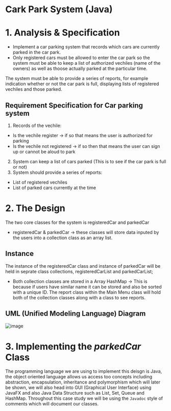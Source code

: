 # Cark Park System (Java)
 
# 1. Analysis & Specification
- Implement a car parking system that records which cars are currently parked in the car park. 
- Only registered cars must be allowed to enter the car park so the system must be able to keep a list of authorized vechiles (name of the owners) as well as thoose actually parked at the particular time.

The system must be able to provide a series of reports, for example indication whether or not the car park is full, displaying lists of registered vechiles and those parked.

## Requirement Specification for Car parking system
1. Records of the vechile:
  - Is the vechile register -> if so that means the user is authorized for parking
  - Is the vechile not registered -> if so then that means the user can sign up or cannot be aloud to park
2. System can keep a list of cars parked (This is to see if the car park is full or not)
3. System should provide a series of reports:
  - List of registered vechiles
  - List of parked cars currently at the time

# 2. The Design

The two core classes for the system is registeredCar and parkedCar
  - registeredCar & parkedCar -> these classes will store data inputed by the users into a collection class as an array list.

## Instance 

The instance of the registeredCar class and instance of parkedCar will be held in seprate class collections, registeredCarList and parkedCarList;
  - Both collection classes are stored in a Array HashMap -> This is because if users have similar name it can be stored and also be sorted with a unique ID.
The report class within the Main Menu class will hold both of the collection classes along with a class to see reports.

## UML (Unified Modeling Language) Diagram
![image](https://user-images.githubusercontent.com/77361838/157608715-84a8d5ab-2dbb-4967-ab97-aded34a515f3.png)

# 3. Implementing the <i>parkedCar</i> Class

The programming language we are using to implement this deisgn is Java, the object oriented language allows us access too concepts including abstraction, encapsulation, inheritance and polymorphism which will later be shown, we will also head into GUI (Graphical User Interface) using JavaFX and also Java Data Structure such as List, Set, Queue and HashMap.
Throughout this case study we will be using the <code>Javadoc</code> style of comments which will document our classes.
